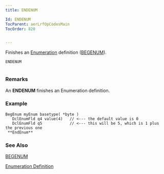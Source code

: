 ```yaml
---
title: ENDENUM

Id: ENDENUM
TocParent: aerLrfOpCodesMain
TocOrder: 820


---
```


Finishes an [Enumeration](ecrConEnumerationsOverview.html) definition ([BEGENUM](BEGENUM.html)). 

```
ENDENUM 
        
```

### Remarks
An **ENDENUM** finishes an Enumeration definition.

### Example

```
BegEnum myEnum basetype( *byte )
   DclEnumFld q4 value(4)   // <--- the default value is 0
   DclEnumFld q5            // <--- this will be 5, which is 1 plus the previous one
 **EndEnum** 
```

### See Also
[BEGENUM](BEGENUM.html)

[Enumeration Definition](ecrConEnumerationsOverview.html) 
